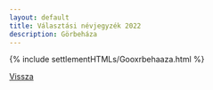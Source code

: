 ```yaml
---
layout: default
title: Választási névjegyzék 2022
description: Görbeháza
---
```


{% include settlementHTMLs/Gooxrbehaaza.html %}

[Vissza](./)